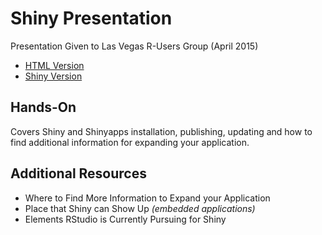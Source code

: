# Shiny Presentation
Presentation Given to Las Vegas R-Users Group (April 2015)

- [HTML Version](https://yxes.github.io/Shiny_Presentation/)
- [Shiny Version](http://yxes.shinyapps.io/Shiny_Presentation/)

## Hands-On

Covers Shiny and Shinyapps installation, publishing, updating
and how to find additional information for expanding your 
application.

## Additional Resources

- Where to Find More Information to Expand your Application
- Place that Shiny can Show Up *(embedded applications)*
- Elements RStudio is Currently Pursuing for Shiny
